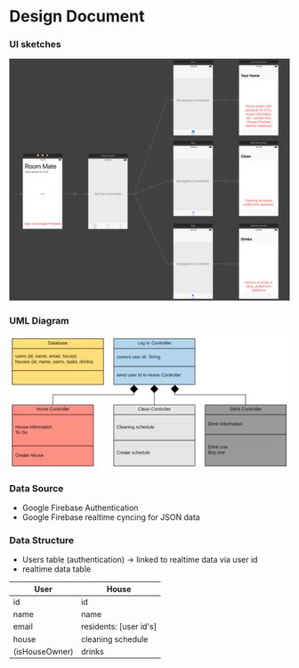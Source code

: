 # Design Document

### UI sketches

![sketch](/docs/sketch.png)

### UML Diagram

![diagram](/docs/diagram.png)

### Data Source
* Google Firebase Authentication
* Google Firebase realtime cyncing for JSON data

### Data Structure

* Users table (authentication) -> linked to realtime data via user id
* realtime data table

|  User          | House              |
|----------------|--------------------|
| id             | id                 |
| name           | name               |
| email          | residents: [user id's] |
| house          | cleaning schedule  |
| (isHouseOwner) | drinks             |
